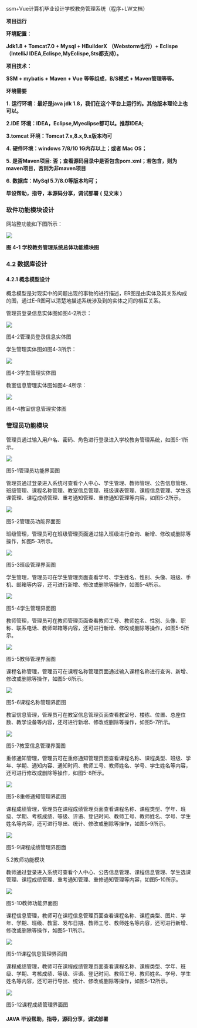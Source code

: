 ssm+Vue计算机毕业设计学校教务管理系统（程序+LW文档）

**项目运行**

**环境配置：**

**Jdk1.8 + Tomcat7.0 + Mysql + HBuilderX** **（Webstorm也行）+ Eclispe（IntelliJ
IDEA,Eclispe,MyEclispe,Sts都支持）。**

**项目技术：**

**SSM + mybatis + Maven + Vue** **等等组成，B/S模式 + Maven管理等等。**

**环境需要**

**1.** **运行环境：最好是java jdk 1.8，我们在这个平台上运行的。其他版本理论上也可以。**

**2.IDE** **环境：IDEA，Eclipse,Myeclipse都可以。推荐IDEA;**

**3.tomcat** **环境：Tomcat 7.x,8.x,9.x版本均可**

**4.** **硬件环境：windows 7/8/10 1G内存以上；或者 Mac OS；**

**5.** **是否Maven项目: 否；查看源码目录中是否包含pom.xml；若包含，则为maven项目，否则为非maven项目**

**6.** **数据库：MySql 5.7/8.0等版本均可；**

**毕设帮助，指导，本源码分享，调试部署** **(** **见文末** **)**

###  软件功能模块设计

网站整功能如下图所示：

![](./res/aa7f938a7b7543aea83ca67ce46899a2.png)

**图 4-1** **学校教务管理系统总体功能模块图**

### 4.2 数据库设计

#### 4.2.1 概念模型设计

概念模型是对现实中的问题出现的事物的进行描述，ER图是由实体及其关系构成的图，通过E-R图可以清楚地描述系统涉及到的实体之间的相互关系。

管理员登录信息实体图如图4-2所示：

![](./res/19cee9f64331491f9e7470b52741e18e.png)

图4-2管理员登录信息实体图

学生管理实体图如图4-3所示：

![](./res/97f3efea8c0846dcab167000ce5da8b4.png)

图4-3学生管理实体图

教室信息管理实体图如图4-4所示：

![](./res/d656ef52dc39434abf0bc6eaddd779c7.png)

图4-4教室信息管理实体图

### 管理员功能模块

管理员通过输入用户名、密码、角色进行登录进入学校教务管理系统，如图5-1所示。

![](./res/38d7e2d8fe1145e9840c5ded41acf864.png)

图5-1管理员功能界面图

管理员通过登录进入系统可查看个人中心、学生管理、教师管理、公告信息管理、班级管理、课程名称管理、教室信息管理、班级课表管理、课程信息管理、学生选课管理、课程成绩管理、重考通知管理、重修通知管理等内容，如图5-2所示。

![](./res/5ed8f9da2ca64e4a959b77d5f980fe8d.png)

图5-2管理员功能界面图

班级管理，管理员可在班级管理页面通过输入班级进行查询、新增、修改或删除等操作，如图5-3所示。

![](./res/04e6ce11bee04a26937840e36bd08f58.png)

图5-3班级管理界面图

学生管理，管理员可在学生管理页面查看学号、学生姓名、性别、头像、班级、手机、邮箱等内容，还可进行新增、修改或删除等操作，如图5-4所示。

![](./res/b8d2536e10034feba46bf5ef224257af.png)

图5-4学生管理界面图

教师管理，管理员可在教师管理页面查看教师工号、教师姓名、性别、头像、职称、联系电话、教师邮箱等内容，还可进行新增、修改或删除等操作，如图5-5所示。

![](./res/028516f797bc402fb377d1e7b05734d0.png)

图5-5教师管理界面图

课程名称管理，管理员可在课程名称管理页面通过输入课程名称进行查询、新增、修改或删除等操作，如图5-6所示。

![](./res/01a6a9c45caf4ee28b154d5caff52c34.png)

图5-6课程名称管理界面图

教室信息管理，管理员可在教室信息管理页面查看教室号、楼栋、位置、总座位数、教学设备等内容，还可进行新增、修改或删除等操作，如图5-7所示。

![](./res/225cc54c63ff48f882ce183df8121896.png)

图5-7教室信息管理界面图

重修通知管理，管理员可在重修通知管理页面查看课程名称、课程类型、班级、学年、学期、通知内容、通知时间、教师工号、教师姓名、学号、学生姓名等内容，还可进行修改或删除等操作，如图5-8所示。

![](./res/b3c7656fb29a42e28401bf633684500b.png)

图5-8重修通知管理界面图

课程成绩管理，管理员在课程成绩管理页面查看课程名称、课程类型、学年、班级、学期、考核成绩、等级、评语、登记时间、教师工号、教师姓名、学号、学生姓名等内容，还可进行导出、统计、修改或删除等操作，如图5-9所示。

![](./res/ddcd7807e7a54685acfdadeb6591fd3a.png)

图5-9课程成绩管理界图面

5.2教师功能模块

教师通过登录进入系统可查看个人中心、公告信息管理、课程信息管理、学生选课管理、课程成绩管理、重考通知管理、重修通知管理等内容，如图5-10所示。

![](./res/94752e4503cc47e8a56b321b863712d8.png)

图5-10教师功能界面图

课程信息管理，教师可在课程信息管理页面查看课程名称、课程类型、图片、学年、学期、班级、教室、发布日期、教师工号、教师姓名等内容，还可进行新增、修改或删除等操作，如图5-11所示。

![](./res/5078a394bc0d47d38237f688f2617796.png)

图5-11课程信息管理界面图

课程成绩管理，教师可在课程成绩管理页面查看课程名称、课程类型、学年、班级、学期、考核成绩、等级、评语、登记时间、教师工号、教师姓名、学号、学生姓名等内容，还可进行导出、统计、修改或删除等操作，如图5-12所示。

![](./res/7bc94549b8d74036aa1a93f8d08d3890.png)

图5-12课程成绩管理界面图

#### **JAVA** **毕设帮助，指导，源码分享，调试部署**

